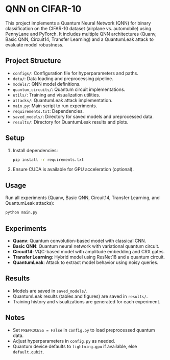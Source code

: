 # QNN on CIFAR-10

This project implements a Quantum Neural Network (QNN) for binary classification on the CIFAR-10 dataset (airplane vs. automobile) using PennyLane and PyTorch. It includes multiple QNN architectures (Quanv, Basic QNN, Circuit14, Transfer Learning) and a QuantumLeak attack to evaluate model robustness.

## Project Structure

-   `configs/`: Configuration file for hyperparameters and paths.
-   `data/`: Data loading and preprocessing pipeline.
-   `models/`: QNN model definitions.
-   `quantum_circuits/`: Quantum circuit implementations.
-   `utils/`: Training and visualization utilities.
-   `attacks/`: QuantumLeak attack implementation.
-   `main.py`: Main script to run experiments.
-   `requirements.txt`: Dependencies.
-   `saved_models/`: Directory for saved models and preprocessed data.
-   `results/`: Directory for QuantumLeak results and plots.

## Setup

1. Install dependencies:
    ```bash
    pip install -r requirements.txt
    ```
2. Ensure CUDA is available for GPU acceleration (optional).

## Usage

Run all experiments (Quanv, Basic QNN, Circuit14, Transfer Learning, and QuantumLeak attacks):

```bash
python main.py
```

## Experiments

-   **Quanv**: Quantum convolution-based model with classical CNN.
-   **Basic QNN**: Quantum neural network with variational quantum circuit.
-   **Circuit14**: VQC-based model with amplitude embedding and CRX gates.
-   **Transfer Learning**: Hybrid model using ResNet18 and a quantum circuit.
-   **QuantumLeak**: Attack to extract model behavior using noisy queries.

## Results

-   Models are saved in `saved_models/`.
-   QuantumLeak results (tables and figures) are saved in `results/`.
-   Training history and visualizations are generated for each experiment.

## Notes

-   Set `PREPROCESS = False` in `config.py` to load preprocessed quantum data.
-   Adjust hyperparameters in `config.py` as needed.
-   Quantum device defaults to `lightning.gpu` if available, else `default.qubit`.
